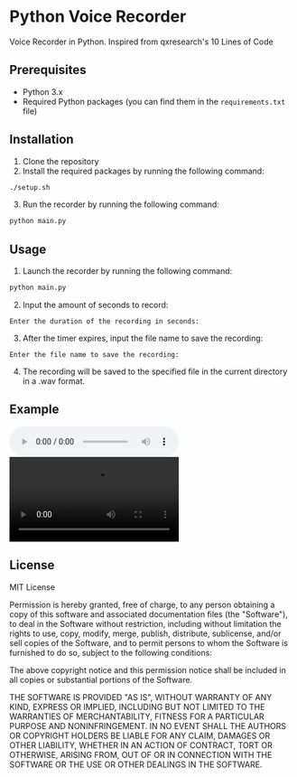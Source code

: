 # Python Voice Recorder

Voice Recorder in Python. Inspired from qxresearch's 10 Lines of Code

## Prerequisites

- Python 3.x
- Required Python packages (you can find them in the `requirements.txt` file)

## Installation

1. Clone the repository
2. Install the required packages by running the following command:
```bash
./setup.sh
```
3. Run the recorder by running the following command:
```bash
python main.py
```

## Usage
1. Launch the recorder by running the following command:
```bash
python main.py
```

2. Input the amount of seconds to record:
```
Enter the duration of the recording in seconds:
```

3. After the timer expires, input the file name to save the recording:
```
Enter the file name to save the recording:
```

4. The recording will be saved to the specified file in the current directory in a .wav format.

## Example
<audio controls>
    <source src="test-recording.wav" type="audio/wav">
</audio>

<video controls>
    <source src="demo.mp4" type="video/mp4">
</video>

## License
<!-- Include the MIT License here -->
MIT License

Permission is hereby granted, free of charge, to any person obtaining a copy
of this software and associated documentation files (the "Software"), to deal
in the Software without restriction, including without limitation the rights
to use, copy, modify, merge, publish, distribute, sublicense, and/or sell
copies of the Software, and to permit persons to whom the Software is
furnished to do so, subject to the following conditions:

The above copyright notice and this permission notice shall be included in all
copies or substantial portions of the Software.

THE SOFTWARE IS PROVIDED "AS IS", WITHOUT WARRANTY OF ANY KIND, EXPRESS OR
IMPLIED, INCLUDING BUT NOT LIMITED TO THE WARRANTIES OF MERCHANTABILITY,
FITNESS FOR A PARTICULAR PURPOSE AND NONINFRINGEMENT. IN NO EVENT SHALL THE
AUTHORS OR COPYRIGHT HOLDERS BE LIABLE FOR ANY CLAIM, DAMAGES OR OTHER
LIABILITY, WHETHER IN AN ACTION OF CONTRACT, TORT OR OTHERWISE, ARISING FROM,
OUT OF OR IN CONNECTION WITH THE SOFTWARE OR THE USE OR OTHER DEALINGS IN THE
SOFTWARE.
<!-- Copyright (c) 2023 aramb-dev -->